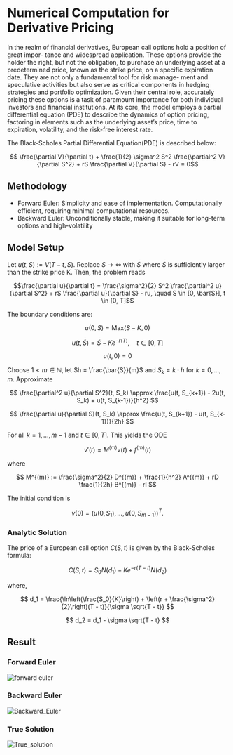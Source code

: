 # Numerical Computation for Derivative Pricing

In the realm of financial derivatives, European call options hold a position of great impor- tance and widespread application. 
These options provide the holder the right, but not the obligation, to purchase an underlying asset at a predetermined price, 
known as the strike price, on a specific expiration date. They are not only a fundamental tool for risk manage- ment and speculative 
activities but also serve as critical components in hedging strategies and portfolio optimization. Given their central role, accurately 
pricing these options is a task of paramount importance for both individual investors and financial institutions. 
At its core, the model employs a partial differential equation (PDE) to describe the dynamics of option pricing, 
factoring in elements such as the underlying asset’s price, time to expiration, volatility, and the risk-free interest rate.


The Black-Scholes Partial Differential Equation(PDE) is described below:

$$ \frac{\partial V}{\partial t} + \frac{1}{2} \sigma^2 S^2 \frac{\partial^2 V}{\partial S^2} + rS \frac{\partial V}{\partial S} - rV = 0$$

## Methodology

- Forward Euler: 
Simplicity and ease of implementation. Computationally efficient, requiring minimal computational resources.
- Backward Euler: 
Unconditionally stable, making it suitable for long-term options and high-volatility

## Model Setup

Let $u(t, S) := V(T - t, S)$. Replace $S \rightarrow \infty$ with $\bar{S}$ where $\bar{S}$ is 
sufficiently larger than the strike price K. Then, the problem reads

$$\frac{\partial u}{\partial t} = \frac{\sigma^2}{2} S^2 \frac{\partial^2 u}{\partial S^2} + rS \frac{\partial u}{\partial S} - ru,
\quad S \in [0, \bar{S}], t \in [0, T]$$

The boundary conditions are:

$$
u(0, S) = \mathrm{Max}(S-K,0)
$$

$$
u(t, \bar{S}) = \bar{S} - Ke^{-r(T)},
\quad t \in [0, T]
$$

$$
u(t,0) = 0
$$

Choose $1 < m \in \mathbb{N}$, let $h = \frac{\bar{S}}{m}$ and $S_k = k \cdot h$ for $k = 0, \ldots, m$. Approximate

$$
\frac{\partial^2 u}{\partial S^2}(t, S_k) \approx \frac{u(t, S_{k+1}) - 2u(t, S_k) + u(t, S_{k-1})}{h^2}
$$

$$
\frac{\partial u}{\partial S}(t, S_k) \approx \frac{u(t, S_{k+1}) - u(t, S_{k-1})}{2h}
$$

For all $k = 1, \ldots, m-1$ and $t \in [0, T]$. This yields the ODE

$$
v'(t) = M^{(m)} v(t) + f^{(m)}(t)
$$

where

$$
M^{(m)} := \frac{\sigma^2}{2} D^{(m)} + \frac{1}{h^2} A^{(m)} + rD \frac{1}{2h} B^{(m)} - rI
$$

The initial condition is

$$
v(0) = \left( u(0, S_1), \ldots, u(0, S_{m-1}) \right)^T.
$$

### Analytic Solution

The price of a European call option $C(S, t)$ is given by the Black-Scholes formula:

$$
C(S, t) = S_0 N(d_1) - K e^{-r(T - t)} N(d_2)
$$

where,

$$
d_1 = \frac{\ln\left(\frac{S_0}{K}\right) + \left(r + \frac{\sigma^2}{2}\right)(T - t)}{\sigma \sqrt{T - t}}
$$

$$
d_2 = d_1 - \sigma \sqrt{T - t}
$$

## Result

### Forward Euler
![forward euler](https://github.com/tonghuang-uw/Quant_Finance/assets/62912258/f9e93f1a-86c8-4117-8738-595d4c79a666)

### Backward Euler
![Backward_Euler](https://github.com/tonghuang-uw/Quant_Finance/assets/62912258/e6cc9ab1-7d49-48b7-b9d7-2d34ee9fd757)

### True Solution
![True_solution](https://github.com/tonghuang-uw/Quant_Finance/assets/62912258/c589ef81-b3d2-435c-b319-44b0eea8a3aa)




